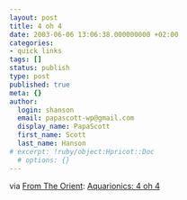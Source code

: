 ```yaml
---
layout: post
title: 4 oh 4
date: 2003-06-06 13:06:38.000000000 +02:00
categories:
- quick links
tags: []
status: publish
type: post
published: true
meta: {}
author:
  login: shanson
  email: papascott-wp@gmail.com
  display_name: PapaScott
  first_name: Scott
  last_name: Hanson
# excerpt: !ruby/object:Hpricot::Doc
  # options: {}
---
```

<p>via <a title="From The Orient: 4 oh 4" href="http://www.dellah.com/orient/2003/06/06/4_oh_4.shtml">From The Orient</a>: <a title="'Something like Marvin the Randy Paranoid Web Server'" href="http://www.aquarionics.com/writing/name/4_oh_4">Aquarionics: 4 oh 4</a></p>
